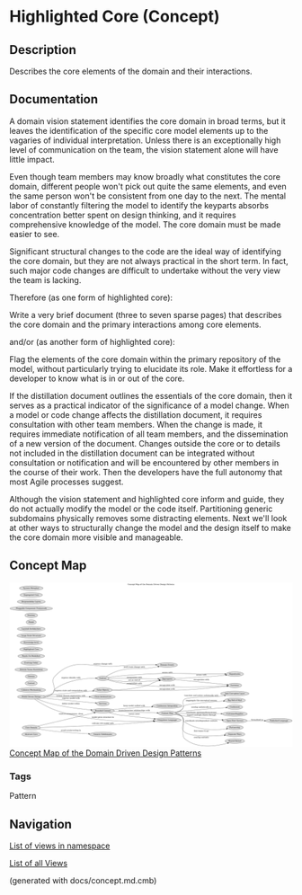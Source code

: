 # Highlighted Core (Concept)
## Description
Describes the core elements of the domain and their interactions.

## Documentation
A domain vision statement identifies the core domain in broad terms, but it
leaves the identification of the specific core model elements up to the
vagaries of individual interpretation. Unless there is an exceptionally high
level of communication on the team, the vision statement alone will have
little impact.

Even though team members may know broadly what constitutes the core domain,
different people won't pick out quite the same elements, and even the same
person won't be consistent from one day to the next. The mental labor of
constantly filtering the model to identify the keyparts absorbs concentration
better spent on design thinking, and it requires comprehensive knowledge of the
model. The core domain must be made easier to see.

Significant structural changes to the code are the ideal way of identifying the
core domain, but they are not always practical in the short term. In fact, such
major code changes are difficult to undertake without the very view the team is
lacking.

Therefore (as one form of highlighted core):

Write a very brief document (three to seven sparse pages) that describes the
core domain and the primary interactions among core elements.

and/or (as another form of highlighted core):

Flag the elements of the core domain within the primary repository of the
model, without particularly trying to elucidate its role. Make it effortless
for a developer to know what is in or out of the core.

If the distillation document outlines the essentials of the core domain, then
it serves as a practical indicator of the significance of a model change. When
a model or code change affects the distillation document, it requires
consultation with other team members. When the change is made, it requires
immediate notification of all team members, and the dissemination of a new
version of the document. Changes outside the core or to details not included in
the distillation document can be integrated without consultation or
notification and will be encountered by other members in the course of their
work. Then the developers have the full autonomy that most Agile processes
suggest.

Although the vision statement and highlighted core inform and guide, they do
not actually modify the model or the code itself. Partitioning generic
subdomains physically removes some distracting elements. Next we'll look at
other ways to structurally change the model and the design itself to make the
core domain more visible and manageable.

## Concept Map
![Concept Map of the Domain Driven Design Patterns](../ddd/concept-view.png)
[Concept Map of the Domain Driven Design Patterns](../ddd/concept-view.md)

### Tags
Pattern


## Navigation
[List of views in namespace](./views-in-namespace.md)

[List of all Views](../views.md)

(generated with docs/concept.md.cmb)
